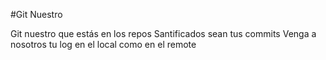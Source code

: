 #Git Nuestro

Git nuestro que estás en los repos
Santificados sean tus commits
Venga a nosotros tu log
en el local como en el remote